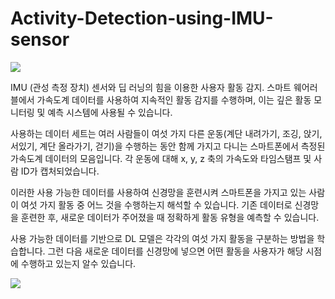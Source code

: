 # Activity-Detection-using-IMU-sensor

<img src="pics/2.jpg">

IMU (관성 측정 장치) 센서와 딥 러닝의 힘을 이용한 사용자 활동 감지. 스마트 웨어러블에서 가속도계 데이터를 사용하여 지속적인 활동 감지를 수행하며, 이는 깊은 활동 모니터링 및 예측 시스템에 사용될 수 있습니다.

사용하는 데이터 세트는 여러 사람들이 여섯 가지 다른 운동(계단 내려가기, 조깅, 앉기, 서있기, 계단 올라가기, 걷기)을 수행하는 동안 함께 가지고 다니는 스마트폰에서 측정된 가속도계 데이터의 모음입니다. 각 운동에 대해 x, y, z 축의 가속도와 타임스탬프 및 사람 ID가 캡처되었습니다.

이러한 사용 가능한 데이터를 사용하여 신경망을 훈련시켜 스마트폰을 가지고 있는 사람이 여섯 가지 활동 중 어느 것을 수행하는지 해석할 수 있습니다. 기존 데이터로 신경망을 훈련한 후, 새로운 데이터가 주어졌을 때 정확하게 활동 유형을 예측할 수 있습니다.

사용 가능한 데이터를 기반으로 DL 모델은 각각의 여섯 가지 활동을 구분하는 방법을 학습합니다. 그런 다음 새로운 데이터를 신경망에 넣으면 어떤 활동을 사용자가 해당 시점에 수행하고 있는지 알수 있습니다.


<img src='pics/3.jpg'>
